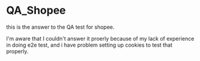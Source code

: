 # QA_Shopee

this is the answer to the QA test for shopee.

I'm aware that I couldn't answer it proerly because of my lack of experience in doing e2e test, 
and i have problem setting up cookies to test that properly.

